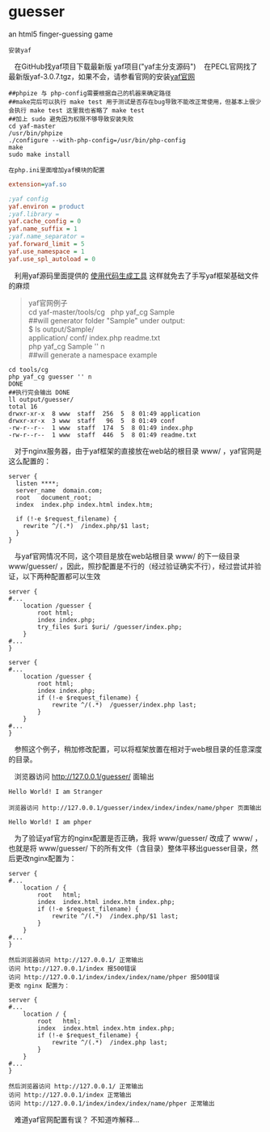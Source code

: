 # guesser
an html5 finger-guessing game

    安装yaf
    在GitHub找yaf项目下载最新版 yaf项目("yaf主分支源码")
    在PECL官网找了最新版yaf-3.0.7.tgz，如果不会，请参看官网的安装[yaf官网](http://www.laruence.com/manual/ "yaf官网")
```shell
##phpize 与 php-config需要根据自己的机器来确定路径
##make完后可以执行 make test 用于测试是否存在bug导致不能改正常使用，但基本上很少会执行 make test 这里我也省略了 make test
##加上 sudo 避免因为权限不够导致安装失败
cd yaf-master
/usr/bin/phpize
./configure --with-php-config=/usr/bin/php-config
make
sudo make install
```
    在php.ini里面增加yaf模块的配置
```ini
extension=yaf.so

;yaf config
yaf.environ = product
;yaf.library =
yaf.cache_config = 0
yaf.name_suffix = 1
;yaf.name_separator =
yaf.forward_limit = 5
yaf.use_namespace = 1
yaf.use_spl_autoload = 0
```

    利用yaf源码里面提供的 [使用代码生成工具](http://www.laruence.com/manual/tutorial.last.html "使用代码生成工具") 这样就免去了手写yaf框架基础文件的麻烦

>yaf官网例子  
cd yaf-master/tools/cg  
php yaf_cg Sample  
##will generator folder "Sample" under output:  
$ ls output/Sample/  
application/  conf/  index.php  readme.txt  
php yaf_cg Sample '' n  
##will generate a namespace example  

```shell
cd tools/cg
php yaf_cg guesser '' n
DONE
##执行完会输出 DONE
ll output/guesser/
total 16
drwxr-xr-x  8 www  staff  256  5  8 01:49 application
drwxr-xr-x  3 www  staff   96  5  8 01:49 conf
-rw-r--r--  1 www  staff  174  5  8 01:49 index.php
-rw-r--r--  1 www  staff  446  5  8 01:49 readme.txt
```
    对于nginx服务器，由于yaf框架的直接放在web站的根目录 www/ ，yaf官网是这么配置的：
```nginx
server {
  listen ****;
  server_name  domain.com;
  root   document_root;
  index  index.php index.html index.htm;

  if (!-e $request_filename) {
    rewrite ^/(.*)  /index.php/$1 last;
  }
}
```
    与yaf官网情况不同，这个项目是放在web站根目录 www/ 的下一级目录 www/guesser/ ，因此，照抄配置是不行的（经过验证确实不行），经过尝试并验证，以下两种配置都可以生效
```nginx
server {
#...
    location /guesser {
        root html;
        index index.php;
        try_files $uri $uri/ /guesser/index.php;
    }
#...
}
```
```nginx
server {
#...
    location /guesser {
        root html;
        index index.php;
        if (!-e $request_filename) {
            rewrite ^/(.*)  /guesser/index.php last;
        }
    }
#...
}
```
    参照这个例子，稍加修改配置，可以将框架放置在相对于web根目录的任意深度的目录。

    浏览器访问 http://127.0.0.1/guesser/ 面输出
```html
Hello World! I am Stranger
```
    浏览器访问 http://127.0.0.1/guesser/index/index/index/name/phper 页面输出
```html
Hello World! I am phper
```

    为了验证yaf官方的nginx配置是否正确，我将 www/guesser/ 改成了 www/ ，也就是将 www/guesser/ 下的所有文件（含目录）整体平移出guesser目录，然后更改nginx配置为：
```nginx
server {
#...
    location / {
        root   html;
        index  index.html index.htm index.php;
        if (!-e $request_filename) {
            rewrite ^/(.*)  /index.php/$1 last;
        }
    }
#...
}
```
    然后浏览器访问 http://127.0.0.1/ 正常输出
    访问 http://127.0.0.1/index 报500错误
    访问 http://127.0.0.1/index/index/index/name/phper 报500错误
    更改 nginx 配置为：

```nginx
server {
#...
    location / {
        root   html;
        index  index.html index.htm index.php;
        if (!-e $request_filename) {
            rewrite ^/(.*)  /index.php last;
        }
    }
#...
}
```
    然后浏览器访问 http://127.0.0.1/ 正常输出
    访问 http://127.0.0.1/index 正常输出
    访问 http://127.0.0.1/index/index/index/name/phper 正常输出
    难道yaf官网配置有误？ 不知道咋解释...
  

